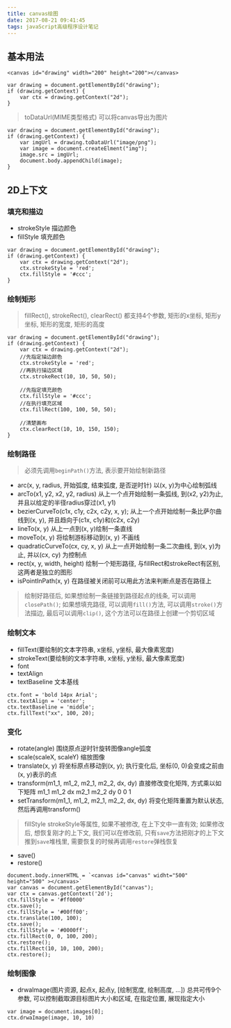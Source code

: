 ```yaml
---
title: canvas绘图
date: 2017-08-21 09:41:45
tags: javaScript高级程序设计笔记
---
```


## 基本用法

```
<canvas id="drawing" width="200" height="200"></canvas>

var drawing = document.getElementById("drawing");
if (drawing.getContext) {
	var ctx = drawing.getContext("2d");
}
```

> toDataUrl(MIME类型格式) 可以将canvas导出为图片

```
var drawing = document.getElementById("drawing");
if (drawing.getContext) {
	var imgUrl = drawing.toDataUrl("image/png");
	var image = document.createElment("img");
	image.src = imgUrl;
	document.body.appendChild(image);
}
```

## 2D上下文
### 填充和描边
- strokeStyle 描边颜色
- fillStyle 填充颜色

```
var drawing = document.getElementById("drawing");
if (drawing.getContext) {
	var ctx = drawing.getContext("2d");
	ctx.strokeStyle = 'red';
	ctx.fillStyle = '#ccc';
}
```

### 绘制矩形
> fillRect(), strokeRect(), clearRect() 都支持4个参数, 矩形的x坐标, 矩形y坐标, 矩形的宽度, 矩形的高度

```
var drawing = document.getElementById("drawing");
if (drawing.getContext) {
	var ctx = drawing.getContext("2d");
	//先指定描边颜色
	ctx.strokeStyle = 'red';
	//再执行描边区域
	ctx.strokeRect(10, 10, 50, 50);

	//先指定填充颜色
	ctx.fillStyle = '#ccc';
	//在执行填充区域
	ctx.fillRect(100, 100, 50, 50);

	//清楚画布
	ctx.clearRect(10, 10, 150, 150);
}
```

### 绘制路径
> 必须先调用`beginPath()`方法, 表示要开始绘制新路径

- arc(x, y, radius, 开始弧度, 结束弧度, 是否逆时针) 以(x, y)为中心绘制弧线
- arcTo(x1, y2, x2, y2, radius) 从上一个点开始绘制一条弧线, 到(x2, y2)为止, 并且以给定的半径radius穿过(x1, y1)
- bezierCurveTo(c1x, c1y, c2x, c2y, x, y); 从上一个点开始绘制一条比萨尔曲线到(x, y), 并且趋向于(c1x, c1y)和(c2x, c2y)
- lineTo(x, y) 从上一点到(x, y)绘制一条直线
- moveTo(x, y) 将绘制游标移动到(x, y) 不画线
- quadraticCurveTo(cx, cy, x, y) 从上一点开始绘制一条二次曲线, 到(x, y)为止, 并以(cx, cy) 为控制点
- rect(x, y, width, height) 绘制一个矩形路径, 与fillRect和strokeRect有区别, 这两者是独立的图形
- isPointInPath(x, y) 在路径被关闭前可以用此方法来判断点是否在路径上

> 绘制好路径后, 如果想绘制一条链接到路径起点的线条, 可以调用 `closePath()`; 如果想填充路径, 可以调用`fill()`方法, 可以调用`stroke()`方法描边, 最后可以调用`clip()`, 这个方法可以在路径上创建一个剪切区域

### 绘制文本
- fillText(要绘制的文本字符串, x坐标, y坐标, 最大像素宽度)
- strokeText(要绘制的文本字符串, x坐标, y坐标, 最大像素宽度)
- font
- textAlign
- textBaseline 文本基线

```
ctx.font = 'bold 14px Arial';
ctx.textAlign = 'center';
ctx.textBaseline = 'middle';
ctx.fillText("xx", 100, 20);
```

### 变化
- rotate(angle) 围绕原点逆时针旋转图像angle弧度
- scale(scaleX, scaleY) 缩放图像
- translate(x, y) 将坐标原点移动到(x, y); 执行变化后, 坐标(0, 0)会变成之前由(x, y)表示的点
- transform(m1_1, m1_2, m2_1, m2_2, dx, dy) 直接修改变化矩阵, 方式乘以如下矩阵
m1_1 m1_2 dx
m2_1 m2_2 dy
0    0    1
- setTransform(m1_1, m1_2, m2_1, m2_2, dx, dy) 将变化矩阵重置为默认状态, 然后再调用transform()

> fillStyle strokeStyle等属性, 如果不被修改, 在上下文中一直有效; 如果修改后, 想恢复刚才的上下文, 我们可以在修改前, 只有`save`方法把刚才的上下文推到`save`堆栈里, 需要恢复的时候再调用`restore`弹栈恢复

- save() 
- restore()

```
document.body.innerHTML = `<canvas id="canvas" widht="500" height="500" ></canvas>`
var canvas = document.getElementById("canvas");
var ctx = canvas.getContext('2d');
ctx.fillStyle = '#ff0000'
ctx.save();
ctx.fillStyle = '#00ff00';
ctx.translate(100, 100);
ctx.save();
ctx.fillStyle = '#0000ff';
ctx.fillRect(0, 0, 100, 200);
ctx.restore();
ctx.fillRect(10, 10, 100, 200);
ctx.restore();
```

### 绘制图像
- drwaImage(图片资源, 起点x, 起点y, [绘制宽度, 绘制高度, ...]) 总共可传9个参数, 可以控制截取源目标图片大小和区域, 在指定位置, 展现指定大小

```
var image = document.images[0];
ctx.drwaImage(image, 10, 10)
```
